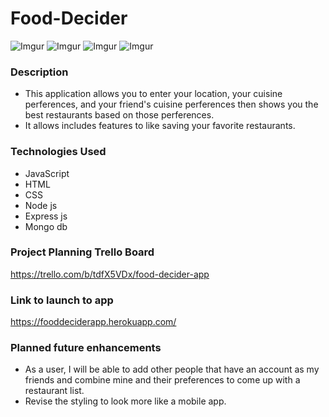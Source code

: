 # Food-Decider

![Imgur](https://i.imgur.com/00TU5WD.png) 
![Imgur](https://i.imgur.com/hCYfXWq.png) 
![Imgur](https://i.imgur.com/qj36JlW.png) 
![Imgur](https://i.imgur.com/Ch2NjfG.png) 


### Description
- This application allows you to enter your location, your cuisine perferences, and your friend's cuisine perferences then shows you the best restaurants based on those perferences.
- It allows includes features to like saving your favorite restaurants.

### Technologies Used
- JavaScript
- HTML
- CSS
- Node js
- Express js
- Mongo db

### Project Planning Trello Board
https://trello.com/b/tdfX5VDx/food-decider-app

### Link to launch to app
https://fooddeciderapp.herokuapp.com/

### Planned future enhancements
- As a user, I will be able to add other people that have an account as my friends and combine mine and their preferences to come up with a restaurant list.
- Revise the styling to look more like a mobile app.
